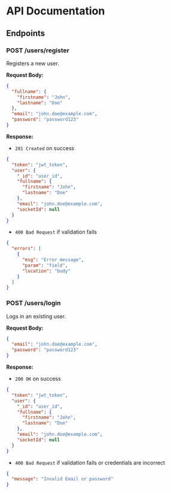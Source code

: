 # API Documentation

## Endpoints

### POST /users/register

Registers a new user.

**Request Body:**
```json
{
  "fullname": {
    "firstname": "John",
    "lastname": "Doe"
  },
  "email": "john.doe@example.com",
  "password": "password123"
}
```

**Response:**
- `201 Created` on success
```json
{
  "token": "jwt_token",
  "user": {
    "_id": "user_id",
    "fullname": {
      "firstname": "John",
      "lastname": "Doe"
    },
    "email": "john.doe@example.com",
    "socketId": null
  }
}
```
- `400 Bad Request` if validation fails
```json
{
  "errors": [
    {
      "msg": "Error message",
      "param": "field",
      "location": "body"
    }
  ]
}
```

### POST /users/login

Logs in an existing user.

**Request Body:**
```json
{
  "email": "john.doe@example.com",
  "password": "password123"
}
```

**Response:**
- `200 OK` on success
```json
{
  "token": "jwt_token",
  "user": {
    "_id": "user_id",
    "fullname": {
      "firstname": "John",
      "lastname": "Doe"
    },
    "email": "john.doe@example.com",
    "socketId": null
  }
}
```
- `400 Bad Request` if validation fails or credentials are incorrect
```json
{
  "message": "Invalid Email or password"
}
```

